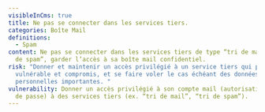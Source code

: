 ```yaml
---
visibleInCms: true
title: Ne pas se connecter dans les services tiers.
categories: Boîte Mail
definitions:
  - Spam
content: Ne pas se connecter dans les services tiers de type “tri de mail”, “tri
  de spam”, garder l’accès à sa boîte mail confidentiel.
risk: "Donner et maintenir un accès privilégié à un service tiers qui peut être
  vulnérable et compromis, et se faire voler le cas échéant des données
  personnelles importantes. "
vulnerability: Donner un accès privilégié à son compte mail (autorisations, mot
  de passe) à des services tiers (ex. “tri de mail”, “tri de spam”).
---
```


